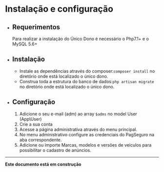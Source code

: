 # Instalação e configuração
* ## Requerimentos
     Para realizar a instalação do Único Dono é necessário o Php7.1+ e o MySQL 5.6+
* ## Instalação
     * Instale as dependências através do composer:`composer install` no diretório onde está localizado o único dono.
     * Construa toda a estrutura do banco de dados:`php artisan migrate` no diretório onde está localizado o único dono.
* ## Configuração
     1.  Adicione o seu e-mail (adm) ao array `$adms` no model User (App\User)
     2.  Crie a sua conta
     3.  Acesse a página administrativa através do menu principal.
     4.  No menu administrativo configure as credenciais do PagSeguro na aba correspondente.
     5.  Adicione ou importe Marcas, modelos e versões de veículos para possibilitar o cadastro de anúncios.

***

**Este documento está em construção**


